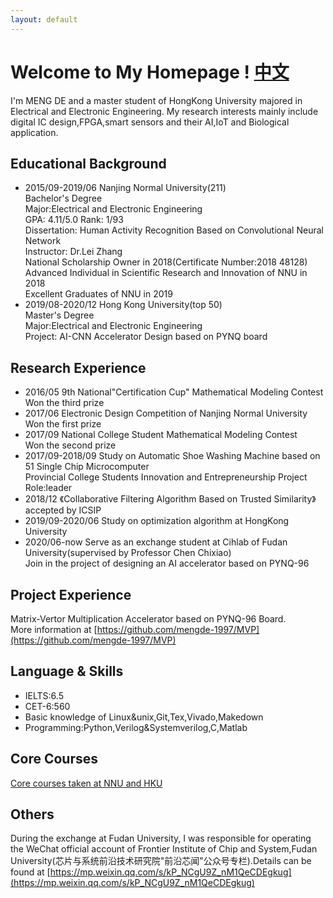 ```yaml
---
layout: default
---
```


# Welcome to My Homepage !   [中文](./pub.md)

I'm MENG DE and a master student of HongKong University majored in Electrical and Electronic Engineering.
My research interests mainly include digital IC design,FPGA,smart sensors and their AI,IoT and Biological application.

## Educational Background
* 2015/09-2019/06  Nanjing Normal University(211)<br />
  Bachelor's Degree<br />
  Major:Electrical and Electronic Engineering<br />
  GPA: 4.11/5.0    Rank: 1/93<br />
  Dissertation: Human Activity Recognition Based on Convolutional Neural Network<br />
  Instructor: Dr.Lei Zhang<br />
  National Scholarship Owner in 2018(Certificate Number:2018 48128)<br />
  Advanced Individual in Scientific Research and Innovation of NNU in 2018<br />
  Excellent Graduates of NNU in 2019
* 2019/08-2020/12 Hong Kong University(top 50)<br />
  Master's Degree<br />
  Major:Electrical and Electronic Engineering<br /> 
  Project: AI-CNN Accelerator Design based on PYNQ board<br />
  
## Research Experience
* 2016/05    9th National"Certification Cup" Mathematical Modeling Contest<br />
  Won the third prize<br />
* 2017/06    Electronic Design Competition of Nanjing Normal University<br />
  Won the first prize<br />
* 2017/09    National College Student Mathematical Modeling Contest<br />
  Won the second prize<br />  
* 2017/09-2018/09  Study on Automatic Shoe Washing Machine based on 51 Single Chip Microcomputer<br />
  Provincial College Students Innovation and Entrepreneurship Project<br />
  Role:leader<br />
* 2018/12 《Collaborative Filtering Algorithm Based on Trusted Similarity》accepted by ICSIP<br />
* 2019/09-2020/06  Study on optimization algorithm at HongKong University<br />
* 2020/06-now  Serve as an exchange student at Cihlab of Fudan University(supervised by Professor Chen Chixiao)<br />
  Join in the project of designing an AI accelerator based on PYNQ-96<br />
 
## Project Experience 

  Matrix-Vertor Multiplication Accelerator based on PYNQ-96 Board.<br />
  More information at [https://github.com/mengde-1997/MVP](https://github.com/mengde-1997/MVP)<br />

## Language & Skills

* IELTS:6.5<br />
* CET-6:560<br />
* Basic knowledge of Linux&unix,Git,Tex,Vivado,Makedown<br />
* Programming:Python,Verilog&Systemverilog,C,Matlab<br />

## Core Courses

[Core courses taken at NNU and HKU](./cxchen.md)<br />

## Others
During the exchange at Fudan University, I was responsible for operating the WeChat official account of Frontier Institute of Chip and System,Fudan University(芯片与系统前沿技术研究院"前沿芯闻"公众号专栏).Details can be found at [https://mp.weixin.qq.com/s/kP_NCgU9Z_nM1QeCDEgkug](https://mp.weixin.qq.com/s/kP_NCgU9Z_nM1QeCDEgkug)<br />


